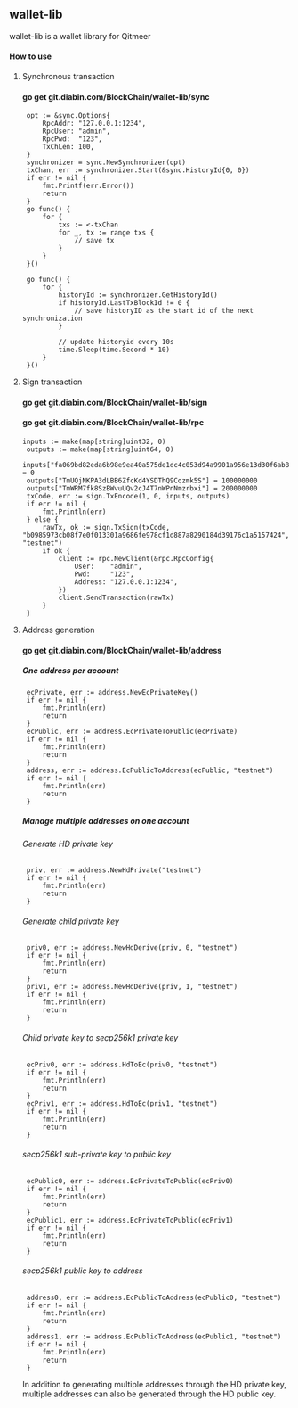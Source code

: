 ## wallet-lib

wallet-lib is a wallet library for Qitmeer

#### How to use

1. Synchronous transaction

	#### go get git.diabin.com/BlockChain/wallet-lib/sync

   ```
    opt := &sync.Options{
		RpcAddr: "127.0.0.1:1234",
		RpcUser: "admin",
		RpcPwd:  "123",
		TxChLen: 100,
	}
	synchronizer = sync.NewSynchronizer(opt)
	txChan, err := synchronizer.Start(&sync.HistoryId{0, 0})
	if err != nil {
		fmt.Printf(err.Error())
		return
	}
	go func() {
		for {
			txs := <-txChan
			for _, tx := range txs {
				// save tx
			}
		}
	}()

	go func() {
		for {
			historyId := synchronizer.GetHistoryId()
			if historyId.LastTxBlockId != 0 {
				// save historyID as the start id of the next synchronization
			}

			// update historyid every 10s
			time.Sleep(time.Second * 10)
		}
	}()
   ```
2. Sign transaction

    #### go get git.diabin.com/BlockChain/wallet-lib/sign
    #### go get git.diabin.com/BlockChain/wallet-lib/rpc
   ```
   inputs := make(map[string]uint32, 0)
	outputs := make(map[string]uint64, 0)
	inputs["fa069bd82eda6b98e9ea40a575de1dc4c053d94a9901a956e13d30f6ab81413e"] = 0
	outputs["TmUQjNKPA3dLBB6ZfcKd4YSDThQ9Cqzmk5S"] = 100000000
	outputs["TmWRM7fk8SzBWvuUQv2cJ4T7nWPnNmzrbxi"] = 200000000
	txCode, err := sign.TxEncode(1, 0, inputs, outputs)
	if err != nil {
		fmt.Println(err)
	} else {
		rawTx, ok := sign.TxSign(txCode, "b0985973cb08f7e0f013301a9686fe978cf1d887a8290184d39176c1a5157424", "testnet")
		if ok {
			client := rpc.NewClient(&rpc.RpcConfig{
				User:    "admin",
				Pwd:     "123",
				Address: "127.0.0.1:1234",
			})
			client.SendTransaction(rawTx)
		}
	}
	```
3. Address generation

	#### go get git.diabin.com/BlockChain/wallet-lib/address

	##### One address per account

		ecPrivate, err := address.NewEcPrivateKey()
		if err != nil {
			fmt.Println(err)
			return
		}
		ecPublic, err := address.EcPrivateToPublic(ecPrivate)
		if err != nil {
			fmt.Println(err)
			return
		}
		address, err := address.EcPublicToAddress(ecPublic, "testnet")
		if err != nil {
			fmt.Println(err)
			return
		}
	##### Manage multiple addresses on one account

	###### Generate HD private key
		priv, err := address.NewHdPrivate("testnet")
		if err != nil {
			fmt.Println(err)
			return
		}
	###### Generate child private key
		priv0, err := address.NewHdDerive(priv, 0, "testnet")
		if err != nil {
			fmt.Println(err)
			return
		}
		priv1, err := address.NewHdDerive(priv, 1, "testnet")
		if err != nil {
			fmt.Println(err)
			return
		}
	######  Child private key to secp256k1 private key
		ecPriv0, err := address.HdToEc(priv0, "testnet")
		if err != nil {
			fmt.Println(err)
			return
		}
		ecPriv1, err := address.HdToEc(priv1, "testnet")
		if err != nil {
			fmt.Println(err)
			return
		}
	######  secp256k1 sub-private key to public key
		ecPublic0, err := address.EcPrivateToPublic(ecPriv0)
		if err != nil {
			fmt.Println(err)
			return
		}
		ecPublic1, err := address.EcPrivateToPublic(ecPriv1)
		if err != nil {
			fmt.Println(err)
			return
		}
	###### secp256k1 public key to address
		address0, err := address.EcPublicToAddress(ecPublic0, "testnet")
		if err != nil {
			fmt.Println(err)
			return
		}
		address1, err := address.EcPublicToAddress(ecPublic1, "testnet")
		if err != nil {
			fmt.Println(err)
			return
		}
	In addition to generating multiple addresses through the HD private key, multiple addresses can also be generated through the HD public key.